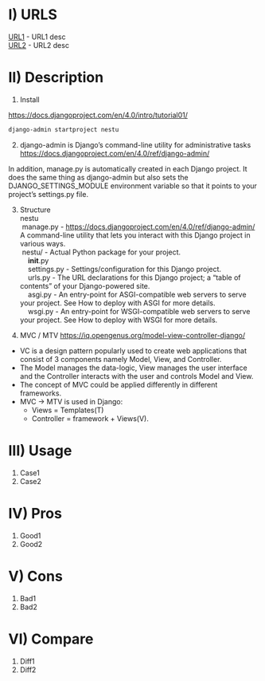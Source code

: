 # I) URLS
[URL1](https://usrl1.com/) - URL1 desc\
[URL2](https://usrl2.com/) - URL2 desc


# II) Description
1) Install

https://docs.djangoproject.com/en/4.0/intro/tutorial01/
```sh
django-admin startproject nestu
```

2) django-admin is Django’s command-line utility for administrative tasks \
   https://docs.djangoproject.com/en/4.0/ref/django-admin/

In addition, manage.py is automatically created in each Django project. It does the same thing as django-admin but also sets the DJANGO_SETTINGS_MODULE environment variable so that it points to your project’s settings.py file.

3) Structure \
   nestu \
   &nbsp;manage.py - https://docs.djangoproject.com/en/4.0/ref/django-admin/ A command-line utility that lets you interact with this Django project in various ways. \
   &nbsp;nestu/ - Actual Python package for your project.\
   &nbsp;&nbsp;&nbsp;&nbsp;__init__.py \
   &nbsp;&nbsp;&nbsp;&nbsp;settings.py - Settings/configuration for this Django project.\
   &nbsp;&nbsp;&nbsp;&nbsp;urls.py -  The URL declarations for this Django project; a “table of contents” of your Django-powered site. \
   &nbsp;&nbsp;&nbsp;&nbsp;asgi.py - An entry-point for ASGI-compatible web servers to serve your project. See How to deploy with ASGI for more details.\
   &nbsp;&nbsp;&nbsp;&nbsp;wsgi.py - An entry-point for WSGI-compatible web servers to serve your project. See How to deploy with WSGI for more details.



4) MVC / MTV
   https://iq.opengenus.org/model-view-controller-django/
- VC is a design pattern popularly used to create web applications that consist of 3 components namely Model, View, and Controller.
- The Model manages the data-logic, View manages the user interface and the Controller interacts with the user and controls Model and View.
- The concept of MVC could be applied differently in different frameworks.
- MVC -> MTV is used in Django:
    - Views = Templates(T)
    - Controller = framework + Views(V).

# III) Usage
1) Case1
2) Case2

# IV) Pros
1) Good1
2) Good2

# V) Cons
1) Bad1
2) Bad2

# VI) Compare
1) Diff1
2) Diff2
